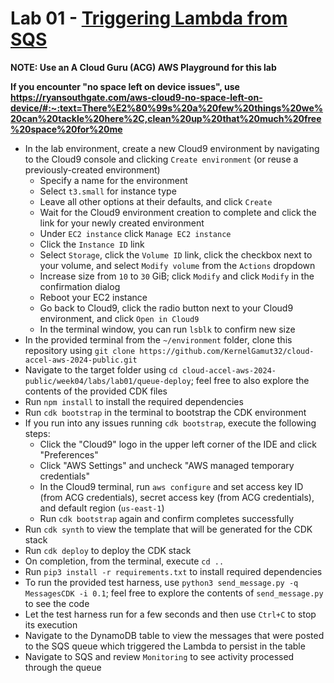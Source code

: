 # Lab 01 - [Triggering Lambda from SQS](https://learn.acloud.guru/handson/c11ca4ba-f942-4a5b-9c75-ad3ff8134a97)

**NOTE: Use an A Cloud Guru (ACG) AWS Playground for this lab**

**If you encounter "no space left on device issues", use https://ryansouthgate.com/aws-cloud9-no-space-left-on-device/#:~:text=There%E2%80%99s%20a%20few%20things%20we%20can%20tackle%20here%2C,clean%20up%20that%20much%20free%20space%20for%20me**

* In the lab environment, create a new Cloud9 environment by navigating to the Cloud9 console and clicking `Create environment` (or reuse a previously-created environment)
    - Specify a name for the environment
    - Select `t3.small` for instance type
    - Leave all other options at their defaults, and click `Create`
    - Wait for the Cloud9 environment creation to complete and click the link for your newly created environment
    - Under `EC2 instance` click `Manage EC2 instance`
    - Click the `Instance ID` link
    - Select `Storage`, click the `Volume ID` link, click the checkbox next to your volume, and select `Modify volume` from the `Actions` dropdown
    - Increase size from `10` to `30` GiB; click `Modify` and click `Modify` in the confirmation dialog
    - Reboot your EC2 instance
    - Go back to Cloud9, click the radio button next to your Cloud9 environment, and click `Open in Cloud9`
    - In the terminal window, you can run `lsblk` to confirm new size
* In the provided terminal from the `~/environment` folder, clone this repository using `git clone https://github.com/KernelGamut32/cloud-accel-aws-2024-public.git`
* Navigate to the target folder using `cd cloud-accel-aws-2024-public/week04/labs/lab01/queue-deploy`; feel free to also explore the contents of the provided CDK files
* Run `npm install` to install the required dependencies
* Run `cdk bootstrap` in the terminal to bootstrap the CDK environment
* If you run into any issues running `cdk bootstrap`, execute the following steps:
    * Click the "Cloud9" logo in the upper left corner of the IDE and click "Preferences"
    * Click "AWS Settings" and uncheck "AWS managed temporary credentials"
    * In the Cloud9 terminal, run `aws configure` and set access key ID (from ACG credentials), secret access key (from ACG credentials), and default region (`us-east-1`)
    * Run `cdk bootstrap` again and confirm completes successfully
* Run `cdk synth` to view the template that will be generated for the CDK stack
* Run `cdk deploy` to deploy the CDK stack
* On completion, from the terminal, execute `cd ..`
* Run `pip3 install -r requirements.txt` to install required dependencies
* To run the provided test harness, use `python3 send_message.py -q MessagesCDK -i 0.1`; feel free to explore the contents of `send_message.py` to see the code
* Let the test harness run for a few seconds and then use `Ctrl+C` to stop its execution
* Navigate to the DynamoDB table to view the messages that were posted to the SQS queue which triggered the Lambda to persist in the table
* Navigate to SQS and review `Monitoring` to see activity processed through the queue
